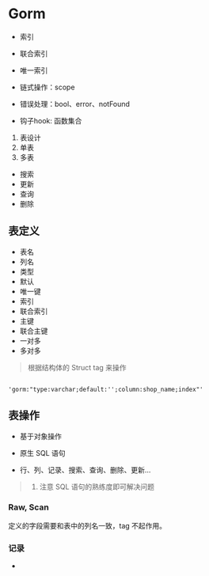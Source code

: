 # Gorm


- 索引
- 联合索引
- 唯一索引


- 链式操作：scope
- 错误处理：bool、error、notFound
- 钩子hook: 函数集合



1. 表设计
2. 单表
3. 多表


- 搜索
- 更新
- 查询
- 删除


## 表定义

- 表名
- 列名
- 类型
- 默认
- 唯一键
- 索引
- 联合索引
- 主键
- 联合主键
- 一对多
- 多对多

> 根据结构体的 Struct tag 来操作

```

'gorm:"type:varchar;default:'';column:shop_name;index"'

```
## 表操作

- 基于对象操作
- 原生 SQL 语句

- 行、列、记录、搜索、查询、删除、更新...


> 1. 注意 SQL 语句的熟练度即可解决问题



### Raw, Scan

定义的字段需要和表中的列名一致，tag 不起作用。


### 记录

- 
